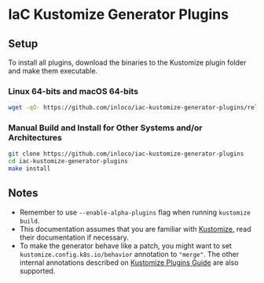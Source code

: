 # IaC Kustomize Generator Plugins

## Setup

To install all plugins, download the binaries to the Kustomize plugin folder and make them executable.

### Linux 64-bits and macOS 64-bits

```bash
wget -qO- https://github.com/inloco/iac-kustomize-generator-plugins/releases/download/v0.0.6/install.sh | sh
```

### Manual Build and Install for Other Systems and/or Architectures

```bash
git clone https://github.com/inloco/iac-kustomize-generator-plugins
cd iac-kustomize-generator-plugins
make install
```

## Notes

- Remember to use `--enable-alpha-plugins` flag when running `kustomize build`.
- This documentation assumes that you are familiar with [Kustomize](https://github.com/kubernetes-sigs/kustomize), read their documentation if necessary.
- To make the generator behave like a patch, you might want to set `kustomize.config.k8s.io/behavior` annotation to `"merge"`. The other internal annotations described on [Kustomize Plugins Guide](https://kubernetes-sigs.github.io/kustomize/guides/plugins/#generator-options) are also supported.
